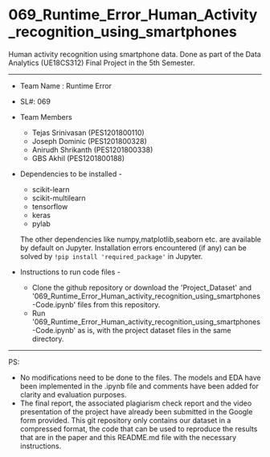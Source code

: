 # 069_Runtime_Error_Human_Activity_recognition_using_smartphones
Human activity recognition using smartphone data. Done as part of the Data Analytics (UE18CS312) Final Project in the 5th Semester.

---

* Team Name : Runtime Error
* SL#: 069

* Team Members 
  * Tejas Srinivasan (PES1201800110)
  * Joseph Dominic (PES1201800328)
  * Anirudh Shrikanth (PES1201800338)
  * GBS Akhil (PES1201800188)

* Dependencies to be installed - 
  * scikit-learn
  * scikit-multilearn
  * tensorflow
  * keras
  * pylab
  
  The other dependencies like numpy,matplotlib,seaborn etc. are available by default on Jupyter. Installation errors encountered (if any) can be solved by `!pip install 'required_package'` in Jupyter.
  
* Instructions to run code files - 
  * Clone the github repository or download the 'Project_Dataset' and '069_Runtime_Error_Human_activity_recognition_using_smartphones-Code.ipynb' files from this repository.
  * Run '069_Runtime_Error_Human_activity_recognition_using_smartphones-Code.ipynb' as is, with the project dataset files in the same directory.
 
---
PS: 
* No modifications need to be done to the files. The models and EDA have been implemented in the .ipynb file and comments have been added for clarity and evaluation purposes.
* The final report, the associated plagiarism check report and the video presentation of the project have already been submitted in the Google form provided.
This git repository only contains our dataset in a compressed format, the code that can be used to reproduce the results that are in the paper and this README.md file with the necessary instructions.

